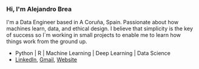 ### Hi, I'm Alejandro Brea

I'm a Data Engineer based in A Coruña, Spain. Passionate about how machines learn, data, and ethical design.
I believe that simplicity is the key of success so I´m working in small projects to enable me to learn how things work from the ground up.

- Python | R | Machine Learning | Deep Learning | Data Science
- [LinkedIn](https://www.linkedin.com/in/alejandrobrea/), [Gmail](mailto:abreag02@gmail.com), [Website](https://www.alejandrobrea.com/)
